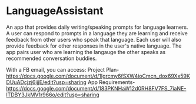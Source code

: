 # LanguageAssistant
An app that provides daily writing/speaking prompts for language learners. A user can respond to prompts in a language they are learning and receive feedback from other users who speak that language. Each user will also provide feedback for other responses in the user's native language. The app pairs user who are learning the langauge the other speaks as recommended conversation buddies.

With a FB email, you can access: 
Project Plan- https://docs.google.com/document/d/1Igrcmy6fSXW4ioCmcn_dox69Xx59KDUuADcjzj6ijjE/edit?usp=sharing
App Requirements- https://docs.google.com/document/d/183PKNHaW12d0RH8FV7FS_7iaNE-lTDBY3JkMV1r966o/edit?usp=sharing
